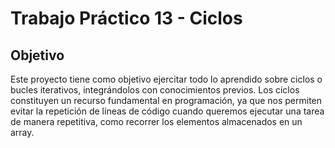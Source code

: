 # Trabajo Práctico 13 - Ciclos

## Objetivo

Este proyecto tiene como objetivo ejercitar todo lo aprendido sobre ciclos o bucles iterativos, integrándolos con conocimientos previos.
Los ciclos constituyen un recurso fundamental en programación, ya que nos permiten evitar la repetición de líneas de código cuando queremos ejecutar una tarea de manera repetitiva, como recorrer los elementos almacenados en un array.
